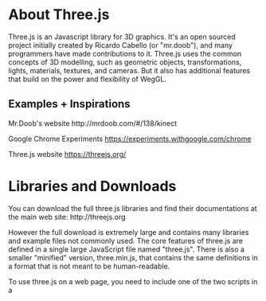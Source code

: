 <h1>About Three.js</h1>
Three.js is an Javascript library for 3D graphics. It's an open sourced project initially created by Ricardo Cabello (or "mr.doob"), and many programmers have made contributions to it.
Three.js uses the common concepts of 3D modelling, such as geometric objects, transformations, lights, materials, textures, and cameras. But it also has additional features that build on the power and flexibility of WegGL.

<h2>Examples + Inspirations</h2>
Mr.Doob's website http://mrdoob.com/#/138/kinect

Google Chrome Experiments https://experiments.withgoogle.com/chrome
    
Three.js website https://threejs.org/
    

<h1>Libraries and Downloads</h1>
You can download the full three.js libraries and find their documentations at the main web site: <link href="http://threejs.org/">http://threejs.org 

However the full download is extremely large and contains many libraries and example files not commonly used. 
The core features of three.js are defined in a single large JavaScript file named "three.js". There is also a smaller "minified" version, three.min.js, that contains the same definitions in a format that is not meant to be human-readable.

To use three.js on a web page, you need to include one of the two scripts in a <script> element on the page. For example, assuming that three.min.js is in the same folder as the web page, then the script element would be:

    <code> <script src="three.min.js"></script> </code>

<h1> Object Oriented Programming and Scene Graphs </h1>
In order to more intuitive program with Three.js, it is helpful to take a quick look at the data structure of the objects being rendered, and how it affects how we code.

Scene Graph: 

A data structure that represents the objects in a scene, together with attributes of the objects and the modeling transformations that are applied to the objects. An image of the scene is created by traversing the scene graph data structure. A scene graph might exist only conceptually, or it might be an actual data structure in a program.

<img src="http://math.hws.edu/graphicsbook/c2/scene-graph.png" width="444" height="481" alt="">

Three.js follows this kind of hierarchical structure, and the 3D object being rendered and the properties of it, such as shape, material and color, rely on this kind of "Parent-child" relationship.

<h1>Scene, Renderer, Camera</h1>

Scene:

The three.js library is made up of a large number of classes. Three of the most basic are <i>THREE.Scene</i>, <i>THREE.Camera</i>, and <i>THREE.WebGLRenderer</i>. A three.js program will need at least one object of each type. Those objects are often stored in global variables, declared at the top of the program:

    var scene, renderer, camera;

A Scene object is a holder for all the objects that make up a 3D world, including lights, graphical objects, and possibly cameras. It acts as a root node for the scene graph. A Camera is a special kind of object that represents a viewpoint from which an image of a 3D world can be made. It represents a combination of a viewing transformation and a projection. A renderer is an object that can create an image from a scene graph.

A scene can be created as an object of type THREE.Scene using a constructor with no parameters:

    scene = new THREE.Scene();

Camera:

There are two kinds of camera, one using orthographic projection and one using perspective projection. They are represented by classes THREE.OrthographicCamera and THREE.PerspectiveCamera, which are subclasses of THREE.Camera. The constructors must specify the projection with corresponding parameters:

<img src="https://i.stack.imgur.com/zyGF1.gif" alt="">

Orthographic Camera: 
    
    camera = new THREE.OrthographicCamera( left, right, top, bottom, near, far );
   
Perspective Camera: 
    
    camera = new THREE.PerspectiveCamera( fieldOfViewAngle, aspect, near, far );
    
The parameters for the orthographic camera specify the x, y, and z limits of the view volume, in eye coordinates—that is, in a coordinate system in which the camera is at (0,0,0) looking in the direction of the negative z-axis, with the y-axis pointing up in the view. The near and far parameters give the z-limits in terms of distance from the camera. 

<img src="http://learnwebgl.brown37.net/_images/side_view_frustum.png" alt="">

Perspective cameras are more common. The first parameter determines the vertical extent of the view volume, given as an angle measured in degrees. The aspect is the ratio between the horizontal and vertical extents; it should usually be set to the width of the canvas divided by its height. And near and far give the z-limits on the view volume as distances from the camera. For a perspective projection, both must be positive, with near less than far. Typical code for creating a perspective camera would be:

    camera = new THREE.PerspectiveCamera( 45, canvas.width/canvas.height, 1, 100 );

In this case, "canvas" holds a reference to the <canvas> element where the image will be rendered. The near and far values mean that only things between 1 and 100 units in front of the camera are included in the image. While the camera can be added to a scene, it does not have to be part of the scene graph to be used. In other words, it doesn't have to be the "children" of a particular object. However, in either case, you must define its position and orientation in 3D space.

Renderer:

Three.js actually has several renderer classes, which can render to different targets. The core library includes a WebGL renderer and a canvas renderer. The canvas renderer translates 3D graphics into the 2D canvas API that was covered in Section 2.6. It can be used as a fallback when WebGL is not available, but it doesn't implement many of the more interesting 3D features, and it is generally much slower than the WebGL renderer.

A renderer that renders using WebGL is an instance of the class THREE.WebGLRenderer:

    renderer = new THREE.WebGLRenderer( { antialias: true } );
    
The main thing that you want to do with a renderer is render an image. For that, you also need a scene and a camera. To render an image of a given scene from the point of view of a given camera, call

    renderer.render( scene, camera );

                     
